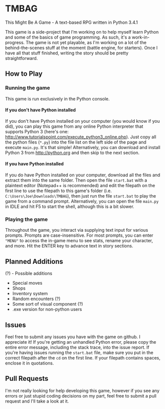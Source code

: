 # TMBAG
This Might Be A Game - A text-based RPG written in Python 3.4.1

This game is a side-project that I'm working on to help myself learn Python and some of the basics of game programming. As such, it's a work-in-progress. The game is not yet playable, as I'm working on a lot of the behind-the-scenes stuff at the moment (battle engine, for starters). Once I have all that stuff finished, writing the story should be pretty straightforward.

## How to Play
### Running the game
This game is run exclusively in the Python console. 

#### If you don't have Python installed
If you don't have Python installed on your computer (you would know if you did), you can play this game from any online Python interpreter that supports Python 3 (here's one: http://www.tutorialspoint.com/execute_python3_online.php). Just copy all the python files (`*.py`) into the file list on the left side of the page and execute `main.py`. It's that simple!
Alternatively, you can download and install Python 3 from http://python.org and then skip to the next section.

#### If you have Python installed
If you do have Python installed on your computer, download all the files and extract them into the same folder. Then open the file `start.bat` with a plaintext editor (Notepad++ is recommended) and edit the filepath on the first line to use the filepath to this game's folder (i.e. `C:\Users\Joe\Downloads\TMBAG`), then just run the file `start.bat` to play the game from a command prompt.
Alternatively, you can open the file `main.py` in IDLE and hit F5 to start the shell, although this is a bit slower.

### Playing the game
Throughout the game, you interact via supplying text input for various prompts. Prompts are case-insensitive. For most prompts, you can enter `"MENU"` to access the in-game menu to see stats, rename your character, and more. Hit the ENTER key to advance text in story sections.

## Planned Additions
(?) - Possible additions
- Special moves
- Shops
- Inventory system
- Random encounters (?)
- Some sort of visual component (?)
- .exe version for non-python users

## Issues
Feel free to submit any issues you have with the game on github. I appreciate it!
If you're getting an unhandled Python error, please copy the entire error message, including the stack trace, into the issue report.
If you're having issues running the `start.bat` file, make sure you put in the correct filepath after the `cd` on the first line. If your filepath contains spaces, enclose it in quotations.

## Pull Requests
I'm not really looking for help developing this game, however if you see any errors or just stupid coding decisions on my part, feel free to submit a pull request and I'll take a look at it.
